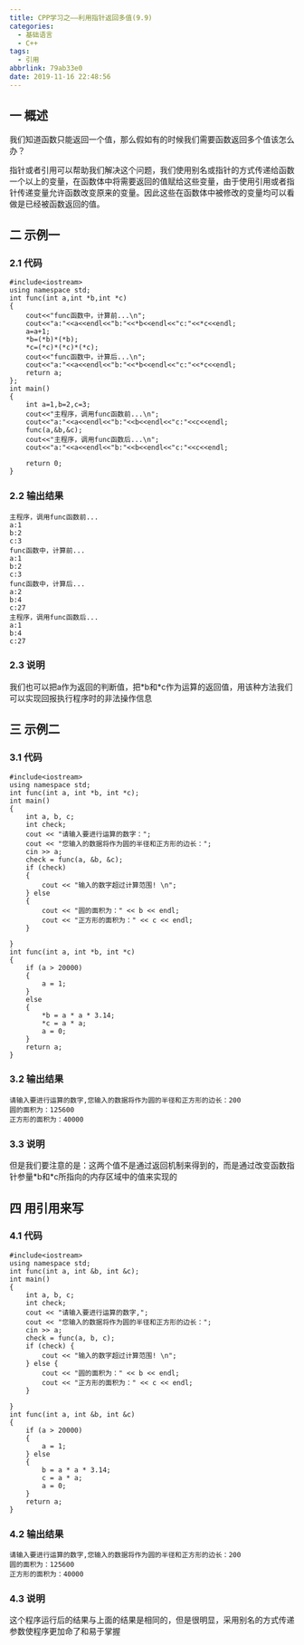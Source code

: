 ```yaml
---
title: CPP学习之——利用指针返回多值(9.9)
categories:
  - 基础语言
  - C++
tags:
  - 引用
abbrlink: 79ab33e0
date: 2019-11-16 22:48:56
---
```

## 一 概述

我们知道函数只能返回一个值，那么假如有的时候我们需要函数返回多个值该怎么办？  

指针或者引用可以帮助我们解决这个问题，我们使用别名或指针的方式传递给函数一个以上的变量，在函数体中将需要返回的值赋给这些变量，由于使用引用或者指针传递变量允许函数改变原来的变量。因此这些在函数体中被修改的变量均可以看做是已经被函数返回的值。  

<!--more-->

## 二 示例一 

### 2.1 代码

```
#include<iostream>
using namespace std;
int func(int a,int *b,int *c)
{
	cout<<"func函数中，计算前...\n";
	cout<<"a:"<<a<<endl<<"b:"<<*b<<endl<<"c:"<<*c<<endl;
    a=a+1;
	*b=(*b)*(*b);
	*c=(*c)*(*c)*(*c);
	cout<<"func函数中，计算后...\n";
	cout<<"a:"<<a<<endl<<"b:"<<*b<<endl<<"c:"<<*c<<endl;
	return a;
};
int main()
{
	int a=1,b=2,c=3;
	cout<<"主程序，调用func函数前...\n";
	cout<<"a:"<<a<<endl<<"b:"<<b<<endl<<"c:"<<c<<endl;
	func(a,&b,&c);
	cout<<"主程序，调用func函数后...\n";
	cout<<"a:"<<a<<endl<<"b:"<<b<<endl<<"c:"<<c<<endl;

	return 0;
}
```

### 2.2 输出结果

```
主程序，调用func函数前...
a:1
b:2
c:3
func函数中，计算前...
a:1
b:2
c:3
func函数中，计算后...
a:2
b:4
c:27
主程序，调用func函数后...
a:1
b:4
c:27
```

### 2.3 说明

我们也可以把a作为返回的判断值，把\*b和\*c作为运算的返回值，用该种方法我们可以实现回报执行程序时的非法操作信息

## 三 示例二 

### 3.1 代码

```
#include<iostream>
using namespace std;
int func(int a, int *b, int *c);
int main() 
{
	int a, b, c;
	int check;
	cout << "请输入要进行运算的数字：";
	cout << "您输入的数据将作为圆的半径和正方形的边长：";
	cin >> a;
	check = func(a, &b, &c);
	if (check) 
	{
		cout << "输入的数字超过计算范围! \n";
	} else 
	{
		cout << "圆的面积为：" << b << endl;
		cout << "正方形的面积为：" << c << endl;
	}

}
int func(int a, int *b, int *c) 
{
	if (a > 20000) 
	{
		a = 1;
	} 
	else 
	{
		*b = a * a * 3.14;
		*c = a * a;
		a = 0;
	}
	return a;
}
```

### 3.2 输出结果

```
请输入要进行运算的数字,您输入的数据将作为圆的半径和正方形的边长：200
圆的面积为：125600
正方形的面积为：40000
```

### 3.3  说明

但是我们要注意的是：这两个值不是通过返回机制来得到的，而是通过改变函数指针参量\*b和\*c所指向的内存区域中的值来实现的

## 四 用引用来写

### 4.1 代码

```
#include<iostream>
using namespace std;
int func(int a, int &b, int &c);
int main() 
{
	int a, b, c;
	int check;
	cout << "请输入要进行运算的数字,";
	cout << "您输入的数据将作为圆的半径和正方形的边长：";
	cin >> a;
	check = func(a, b, c);
	if (check) {
		cout << "输入的数字超过计算范围! \n";
	} else {
		cout << "圆的面积为：" << b << endl;
		cout << "正方形的面积为：" << c << endl;
	}

}
int func(int a, int &b, int &c) 
{
	if (a > 20000) 
	{
		a = 1;
	} else 
	{
		b = a * a * 3.14;
		c = a * a;
		a = 0;
	}
	return a;
}
```

### 4.2 输出结果

```
请输入要进行运算的数字,您输入的数据将作为圆的半径和正方形的边长：200
圆的面积为：125600
正方形的面积为：40000
```

### 4.3 说明

这个程序运行后的结果与上面的结果是相同的，但是很明显，采用别名的方式传递参数使程序更加命了和易于掌握